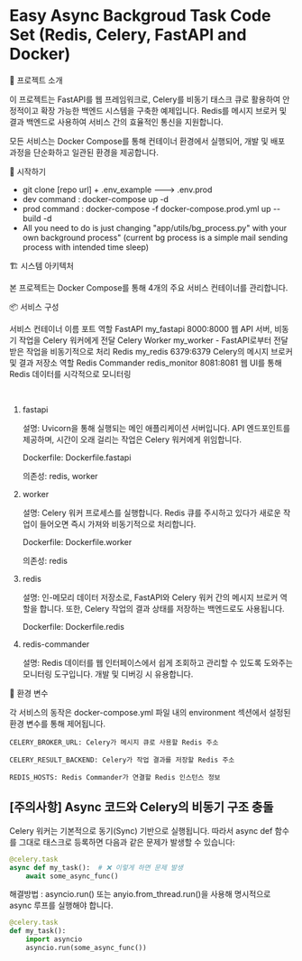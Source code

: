 
# Easy Async Backgroud Task Code Set (Redis, Celery, FastAPI and Docker)

📖 프로젝트 소개

이 프로젝트는 FastAPI를 웹 프레임워크로, Celery를 비동기 태스크 큐로 활용하여 안정적이고 확장 가능한 백엔드 시스템을 구축한 예제입니다. Redis를 메시지 브로커 및 결과 백엔드로 사용하여 서비스 간의 효율적인 통신을 지원합니다.

모든 서비스는 Docker Compose를 통해 컨테이너 환경에서 실행되어, 개발 및 배포 과정을 단순화하고 일관된 환경을 제공합니다.

🚀 시작하기

- git clone [repo url] + .env_example ---> .env.prod
- dev command : docker-compose up -d
- prod command : docker-compose -f docker-compose.prod.yml up --build -d
- All you need to do is just changing "app/utils/bg_process.py" with your own background process"
  (current bg process is a simple mail sending process with intended time sleep)


🏗️ 시스템 아키텍처

본 프로젝트는 Docker Compose를 통해 4개의 주요 서비스 컨테이너를 관리합니다.

📦 서비스 구성

서비스	컨테이너 이름	포트	역할
FastAPI	my_fastapi	8000:8000	웹 API 서버, 비동기 작업을 Celery 워커에게 전달
Celery Worker	my_worker	-	FastAPI로부터 전달받은 작업을 비동기적으로 처리
Redis	my_redis	6379:6379	Celery의 메시지 브로커 및 결과 저장소 역할
Redis Commander	redis_monitor	8081:8081	웹 UI를 통해 Redis 데이터를 시각적으로 모니터링

<br/>

1. fastapi

    설명: Uvicorn을 통해 실행되는 메인 애플리케이션 서버입니다. API 엔드포인트를 제공하며, 시간이 오래 걸리는 작업은 Celery 워커에게 위임합니다.

    Dockerfile: Dockerfile.fastapi

    의존성: redis, worker

2. worker

    설명: Celery 워커 프로세스를 실행합니다. Redis 큐를 주시하고 있다가 새로운 작업이 들어오면 즉시 가져와 비동기적으로 처리합니다.

    Dockerfile: Dockerfile.worker

    의존성: redis

3. redis

    설명: 인-메모리 데이터 저장소로, FastAPI와 Celery 워커 간의 메시지 브로커 역할을 합니다. 또한, Celery 작업의 결과 상태를 저장하는 백엔드로도 사용됩니다.

    Dockerfile: Dockerfile.redis

4. redis-commander

    설명: Redis 데이터를 웹 인터페이스에서 쉽게 조회하고 관리할 수 있도록 도와주는 모니터링 도구입니다. 개발 및 디버깅 시 유용합니다.

🔧 환경 변수

각 서비스의 동작은 docker-compose.yml 파일 내의 environment 섹션에서 설정된 환경 변수를 통해 제어됩니다.

    CELERY_BROKER_URL: Celery가 메시지 큐로 사용할 Redis 주소

    CELERY_RESULT_BACKEND: Celery가 작업 결과를 저장할 Redis 주소

    REDIS_HOSTS: Redis Commander가 연결할 Redis 인스턴스 정보


## [주의사항] Async 코드와 Celery의 비동기 구조 충돌

Celery 워커는 기본적으로 동기(Sync) 기반으로 실행됩니다.
따라서 async def 함수를 그대로 태스크로 등록하면 다음과 같은 문제가 발생할 수 있습니다:

```python
@celery.task
async def my_task():  # ❌ 이렇게 하면 문제 발생
    await some_async_func()
```

해결방법 : asyncio.run() 또는 anyio.from_thread.run()을 사용해 명시적으로 async 루프를 실행해야 합니다.

```python
@celery.task
def my_task():
    import asyncio
    asyncio.run(some_async_func())
```